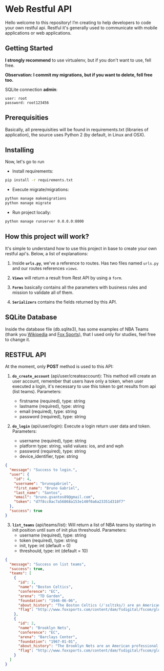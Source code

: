 # Web Restful API

Hello welcome to this repository! I’m creating to help developers to code your own restful api. Restful it's generally used to communicate with mobile applications or web applications.

## Getting Started

**I strongly recommend** to use virtualenv, but if you don't want to use, fell free. 

**Observation: I commit my migrations, but if you want to delete, fell free too.**

SQLite connection **admin**:

	user: root
	password: root123456
	
## Prerequisities

Basically, all prerequisities will be found in requirements.txt (libraries of application), the source uses Python 2 (by default, in Linux and OSX).

## Installing

Now, let's go to run

* Install requirements:

```bash
pip install -r requirements.txt
```

* Execute migrate/migrations:

```bash
python manage makemigrations
python manage migrate
```

* Run project locally:

```bash
python manage runserver 0.0.0.0:8000
```

## How this project will work?

It's simple to understand how to use this project in base to create your own restful api's. Below, a list of explanations:

1. Inside **`urls.py`**, we've a reference to routes. Has two files named `urls.py` and our routes references `views`.

2. **`Views`** will return a result from Rest API by using a `form`.

3. **`Forms`** basically contains all the parameters with business rules and mission to validate all of them.

4. **`Serializers`** contains the fields returned by this API.

## SQLite Database

Inside the database file (db.sqlite3), has some examples of NBA Teams (thank you [Wikipedia](https://en.wikipedia.org/) and [Fox Sports](http://www.foxsports.com/)), that I used only for studies, feel free to change it.

## RESTFUL API

At the moment, only **POST** method is used to this API:

1. **`do_create_account`** (api/user/createaccount): This method will create an user account, remember that users have only a token, when user executed a login, it's necessary to use this token to get results from api (list teams). Parameters:
	+ firstname (required), type: string
	+ lastname (required), type: string
	+ email (required), type: string
	+ password (required), type: string

2. **`do_login`** (api/user/login): Execute a login return user data and token. Parameters:
	+ username (required), type: string
	+ platform type: string, valid values: ios, and and wph
	+ password (required), type: string
	+ device_identifier, type: string

```json
{
  "message": "Success to login.",
  "user": {
    "id": 4,
    "username": "brunogabriel",
    "first_name": "Bruno Gabriel",
    "last_name": "Santos",
    "email": "bruno.gsantos89@gmail.com",
    "token": "d7f8cc0ac7a56868a153e140f0a6a23351d318f7"
  },
  "success": true
}
```

3. **`list_teams`** (api/teams/list): Will return a list of NBA teams by starting in init position until sum of init plus threshould. Parameters:
	+ username (required), type: string
	+ token (required), type: string
	+ init, type: int (default = 0)
	+ threshould, type: int (default = 10)

```json
{
  "message": "Success on list teams",
  "success": true,
  "teams": [
    {
      "id": 1,
      "name": "Boston Celtics",
      "conference": "EC",
      "arena": "TD Garden",
      "foundation": "1946-06-06",
      "about_history": "The Boston Celtics (/ˈsɛltɪks/) are an American professional basketball team based in Boston, Massachusetts. The Celtics compete in the National Basketball Association (NBA) as a member club of the league's Eastern Conference Atlantic Division. Founded in 1946 and one of eight NBA teams (out of 23 total teams) to survive the league's first decade, the team is owned by Boston Basketball Partners LLC. The Celtics play their home games at the TD Garden, which they share with the National Hockey League (NHL)'s Boston Bruins. The franchise's 17 championships are the most of any NBA franchise, and account for 24.6 percent of all NBA championships since the league's founding in 1946.[2] As a percentage of championships won, the Celtics are the most successful franchise to date in the major four traditional North American professional sports leagues.[note 1]\r\n\r\nThe Celtics have played the Lakers a record 12 times in the Finals, including their most recent appearances in 2008 and 2010, where the Celtics have won nine meetings (but only two since 1980). Four Celtics (Bob Cousy, Bill Russell, Dave Cowens and Larry Bird) have won the NBA Most Valuable Player Award for an NBA record total of 10 MVP awards.[3] Their mascot 'Lucky the Leprechaun' is a nod to the team's Irish heritage and to Boston's historically large Irish population.[4]\r\n\r\nThe Celtics rose again after struggling through the 1990s to win a championship in 2008 with the help of Kevin Garnett, Paul Pierce, and Ray Allen in what was known as the new \"Big 3\" era, following the original \"Big 3\" era of the 1980s that featured Larry Bird, Kevin McHale, and Robert Parish.\r\n\r\nAfter the end of the Big 3, general manager Danny Ainge began a rebuilding process with the help of new head coach Brad Stevens, who led the Celtics to a return to the playoffs in 2015.",
      "flag": "http://www.foxsports.com/content/dam/fsdigital/fscom/global/dev/static_resources/nba/teams/retina/2.png"
    },
    {
      "id": 2,
      "name": "Brooklyn Nets",
      "conference": "EC",
      "arena": "Barclays Center",
      "foundation": "1967-01-01",
      "about_history": "The Brooklyn Nets are an American professional basketball team based in New York City. The Nets compete in the National Basketball Association (NBA) as a member club of the Atlantic Division of the Eastern Conference. The team plays its home games at the Barclays Center, located in the borough of Brooklyn. They are one of two NBA teams located in New York City; the other is the New York Knicks. The team was established in 1967 as a charter franchise of the NBA's rival league, the American Basketball Association (ABA). They were known as the New Jersey Americans during their first season, before moving to Long Island in 1968 and changing their name to the New York Nets. During this time, the Nets won two ABA championships (in 1974 and 1976). In 1976, the ABA merged with the NBA, and the Nets were absorbed into the NBA along with three other ABA teams (the San Antonio Spurs, Indiana Pacers and Denver Nuggets, all of whom remain in the league today).\r\n\r\nIn 1977, the team returned to the nearby state of New Jersey and played as the New Jersey Nets from 1977 to 2012. During this time, the Nets won two consecutive Eastern Conference championships (in the 2001–02 and 2002–03 seasons), but failed to win a league title. In the summer of 2012, the team moved to the Barclays Center, and took its current geographic name.[6]",
      "flag": "http://www.foxsports.com/content/dam/fsdigital/fscom/global/dev/static_resources/nba/teams/retina/17.png"
    }
  ]
}
```

